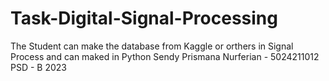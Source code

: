 # Task-Digital-Signal-Processing
The Student can make the database from Kaggle or orthers in Signal Process and can maked in Python
Sendy Prismana Nurferian - 5024211012
PSD - B 2023
